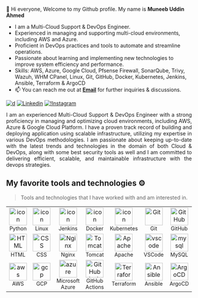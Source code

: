 👋 Hi everyone, Welcome to my Github profile. My name is **Muneeb Uddin Ahmed**
-  I am a Multi-Cloud Support & DevOps Engineer.
-  Experienced in managing and supporting multi-cloud environments, including AWS and Azure.
-  Proficient in DevOps practices and tools to automate and streamline operations.
-  Passionate about learning and implementing new technologies to improve system efficiency and performance.
- Skills: AWS, Azure, Google Cloud, Pfsense Firewall, SonarQube, Trivy, Wazuh, WHM CPanel, Linux, Git, GitHub, Docker, Kubernetes, Jenkins, Ansible, Terraform & ArgoCD
- 📫 You can reach me out at <b><a href="mailto:muneebuddinahmed97@gmail.com">Email</a></b> for further inquiries & discussions.
<div align="justify">

[![d](https://img.shields.io/badge/Portfolio-12100E.svg?style=for-the-badge&logo=D&logoColor=white)](https://muneebuddinahmed97.github.io/muneeb-portfolio/)
[![Linkedin](https://img.shields.io/badge/LINKEDIN-%231DA1F2.svg?style=for-the-badge&logo=Linkedin&logoColor=white)](https://www.linkedin.com/in/muneebuddinahmed97/)
[![!Instagram](https://img.shields.io/badge/INSTAGRAM-%23ff69b4.svg?style=for-the-badge&logo=Instagram&logoColor=white)](https://www.instagram.com/muneeb_ahmed97/)


</div>  
<p align="justify"> 
I am an experienced Multi-Cloud Support & DevOps Engineer with a strong proficiency in managing and optimizing cloud environments, including AWS, Azure & Google Cloud Platform. I have a proven track record of building and deploying application using scalable infrastructure, utilizing my expertise in various DevOps methodologies. I am passionate about keeping up-to-date with the latest trends and technologies in the domain of both Cloud & DevOps, along with some best security tools as well and I am committed to delivering efficient, scalable, and maintainable infrastructure with the devops strategies.
&nbsp;

</p>

## My favorite tools and technologies ⚙️ 

> Tools and technologies that I have worked with and am interested in.
<table>
  <tr>
    <td align="center" width="96">
      <a href="#macropower-tech">
        <img src="https://techstack-generator.vercel.app/python-icon.svg" alt="icon" width="48" height="48" />
      </a>
      <br><span style="font-size: 14px;">Python</span>
    </td>
    <td align="center" width="96">
        <img src="https://skillicons.dev/icons?i=linux" alt="icon" width="48" height="48" />
      <br><span style="font-size: 14px;">Linux</span>
    </td>
    <td align="center" width="96">
        <img src="https://skillicons.dev/icons?i=jenkins" alt="icon" width="48" height="48" />
      <br><span style="font-size: 14px;">Jenkins</span>
    </td>
    <td align="center" width="96">
        <img src="https://techstack-generator.vercel.app/docker-icon.svg" alt="icon" width="48" height="48" />
      <br><span style="font-size: 14px;">Docker</span>
    </td>
    <td align="center" width="96">
        <img src="https://techstack-generator.vercel.app/kubernetes-icon.svg" alt="icon" width="48" height="48" />
      <br><span style="font-size: 14px;">Kubernetes</span>
    </td>
    <td align="center" width="96"> 
        <img src="https://user-images.githubusercontent.com/25181517/192108372-f71d70ac-7ae6-4c0d-8395-51d8870c2ef0.png" width="48" height="48" alt="Git" />
      <br><span style="font-size: 14px;">Git</span>
    </td>
    <td align="center" width="96">
        <img src="https://camo.githubusercontent.com/19cf1f6246a55a20a2fc585c1517827a55ab59b18a5306974f54a5b6f4e35fc9/68747470733a2f2f74656368737461636b2d67656e657261746f722e76657263656c2e6170702f6769746875622d69636f6e2e737667" width="48" height="48" alt="GitHub" />
      <br><span style="font-size: 14px;">GitHub</span>
    </td>
  </tr>
  <tr>
    <td align="center"  width="96">
        <img src="https://skillicons.dev/icons?i=html" width="48" height="48" alt="HTML" />
      <br><span style="font-size: 14px;">HTML</span>
    </td>
    <td align="center" width="96">
        <img src="https://skillicons.dev/icons?i=css" width="48" height="48" alt="CSS" />
      <br><span style="font-size: 14px;">CSS</span>
    </td>
    <td align="center" width="96">
        <img src="https://skillicons.dev/icons?i=nginx" width="48" height="48" alt="Nginx" />
      <br><span style="font-size: 14px;">Nginx</span>
    </td>
    <td align="center" width="96">
        <img src="https://tomcat.apache.org/res/images/tomcat.png" width="48" height="48" alt="Tomcat" />
      <br><span style="font-size: 14px;">Tomcat</span>
    </td>
    <td align="center" width="96">
        <img src="https://www.apache.org/logos/originals/foundation.svg" width="48" height="48" alt="Apache" />
      <br><span style="font-size: 14px;">Apache</span>
    </td>
    <td align="center" width="96">
        <img src="https://skillicons.dev/icons?i=vscode" width="48" height="48" alt="vscode" />
      <br><span style="font-size: 14px;">VSCode</span>
    </td>
    <td align="center" width="96">
        <img src="https://skillicons.dev/icons?i=mysql" width="48" height="48" alt="mysql" />
      <br><span style="font-size: 14px;">MySQL</span>
    </td>
  </tr>
  <tr>
    <td align="center" width="96">
        <img src="https://skillicons.dev/icons?i=aws" width="48" height="48" alt="aws" />
      <br><span style="font-size: 14px;">AWS</span>
    </td>
    <td align="center" width="96">
        <img src="https://skillicons.dev/icons?i=gcp" width="48" height="48" alt="gcp" />
      <br><span style="font-size: 14px;">GCP</span>
    </td>
    <td align="center" width="96">
        <img src="https://skillicons.dev/icons?i=azure" width="48" height="48" alt="azure" />
      <br><span style="font-size: 14px;">Microsoft Azure</span>
    </td>
    <td align="center" width="96">
        <img src="https://skillicons.dev/icons?i=githubactions" width="48" height="48" alt="GitHub Actions" />
      <br><span style="font-size: 14px;">GitHub Actions</span>
    </td>
    <td align="center" width="96">
        <img src="https://skillicons.dev/icons?i=terraform" width="48" height="48" alt="Terraform" />
      <br><span style="font-size: 14px;">Terraform</span>
    </td>
    <td align="center" width="96">
        <img src="https://upload.wikimedia.org/wikipedia/commons/2/24/Ansible_logo.svg" width="48" height="48" alt="Ansible" />
      <br><span style="font-size: 14px;">Ansible</span>
    </td>
    <td align="center" width="96">
        <img src="https://icons-for-free.com/iff/png/512/argocd-1331550886883580947.png" width="48" height="48" alt="ArgoCD" />
      <br><span style="font-size: 14px;">ArgoCD</span>
    </td>
  </tr>
</table>
